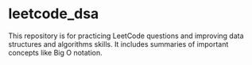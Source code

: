 # leetcode_dsa
This repository is for practicing LeetCode questions and improving data structures and algorithms skills. It includes summaries of important concepts like Big O notation.
